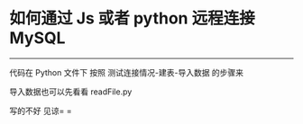 # 如何通过 Js 或者 python 远程连接 MySQL
---------------------------------------------------------
代码在 Python 文件下 按照 测试连接情况-建表-导入数据 的步骤来

导入数据也可以先看看 readFile.py

写的不好 见谅= =
